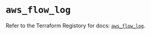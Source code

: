 # `aws_flow_log`

Refer to the Terraform Registory for docs: [`aws_flow_log`](https://registry.terraform.io/providers/hashicorp/aws/5.12.0/docs/resources/flow_log).
